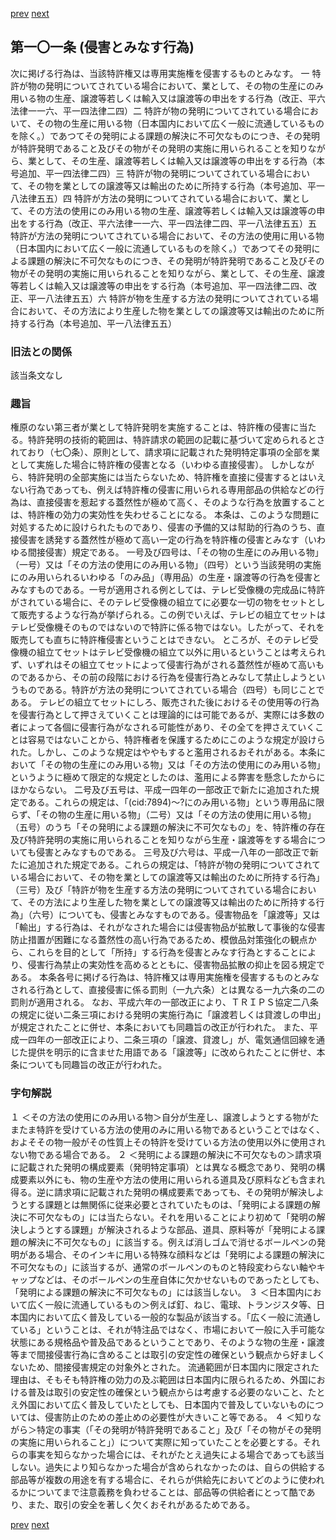 [prev](/specific\markdowns\特許法\129_Mp-Ch_4-Se_2-At_100.md)
[next](/specific\markdowns\特許法\131_Mp-Ch_4-Se_2-At_102.md)
## 第一〇一条 (侵害とみなす行為)
次に掲げる行為は、当該特許権又は専用実施権を侵害するものとみなす。
一 特許が物の発明についてされている場合において、業として、その物の生産にのみ用いる物の生産、譲渡等若しくは輸入又は譲渡等の申出をする行為（改正、平六法律一一六、平一四法律二四）二 特許が物の発明についてされている場合において、その物の生産に用いる物（日本国内において広く一般に流通しているものを除く。）であつてその発明による課題の解決に不可欠なものにつき、その発明が特許発明であること及びその物がその発明の実施に用いられることを知りながら、業として、その生産、譲渡等若しくは輸入又は譲渡等の申出をする行為（本号追加、平一四法律二四）三 特許が物の発明についてされている場合において、その物を業としての譲渡等又は輸出のために所持する行為（本号追加、平一八法律五五）四 特許が方法の発明についてされている場合において、業として、その方法の使用にのみ用いる物の生産、譲渡等若しくは輸入又は譲渡等の申出をする行為（改正、平六法律一一六、平一四法律二四、平一八法律五五）五 特許が方法の発明についてされている場合において、その方法の使用に用いる物（日本国内において広く一般に流通しているものを除く。）であつてその発明による課題の解決に不可欠なものにつき、その発明が特許発明であること及びその物がその発明の実施に用いられることを知りながら、業として、その生産、譲渡等若しくは輸入又は譲渡等の申出をする行為（本号追加、平一四法律二四、改正、平一八法律五五）六 特許が物を生産する方法の発明についてされている場合において、その方法により生産した物を業としての譲渡等又は輸出のために所持する行為（本号追加、平一八法律五五）

### 旧法との関係
該当条文なし

### 趣旨
権原のない第三者が業として特許発明を実施することは、特許権の侵害に当たる。特許発明の技術的範囲は、特許請求の範囲の記載に基づいて定められるとされており（七〇条）、原則として、請求項に記載された発明特定事項の全部を業として実施した場合に特許権の侵害となる（いわゆる直接侵害）。
しかしながら、特許発明の全部実施には当たらないため、特許権を直接に侵害するとはいえない行為であっても、例えば特許権の侵害に用いられる専用部品の供給などの行為は、直接侵害を惹起する蓋然性が極めて高く、そのような行為を放置することは、特許権の効力の実効性を失わせることになる。
本条は、このような問題に対処するために設けられたものであり、侵害の予備的又は幇助的行為のうち、直接侵害を誘発する蓋然性が極めて高い一定の行為を特許権の侵害とみなす（いわゆる間接侵害）規定である。
一号及び四号は、「その物の生産にのみ用いる物」（一号）又は「その方法の使用にのみ用いる物」（四号）という当該発明の実施にのみ用いられるいわゆる「のみ品」（専用品）の生産・譲渡等の行為を侵害とみなすものである。一号が適用される例としては、テレビ受像機の完成品に特許がされている場合に、そのテレビ受像機の組立てに必要な一切の物をセットとして販売するような行為が挙げられる。この例でいえば、テレビの組立てセットはテレビ受像機そのものではないので特許に係る物ではない。したがって、それを販売しても直ちに特許権侵害ということはできない。
ところが、そのテレビ受像機の組立てセットはテレビ受像機の組立て以外に用いるということは考えられず、いずれはその組立てセットによって侵害行為がされる蓋然性が極めて高いものであるから、その前の段階における行為を侵害行為とみなして禁止しようというものである。特許が方法の発明についてされている場合（四号）も同じことである。
テレビの組立てセットにしろ、販売された後におけるその使用等の行為を侵害行為として押さえていくことは理論的には可能であるが、実際には多数の者によって各個に侵害行為がなされる可能性があり、その全てを押さえていくことは容易ではないことから、特許権者を保護するためにこのような規定が設けられた。しかし、このような規定はややもすると濫用されるおそれがある。本条において「その物の生産にのみ用いる物」又は「その方法の使用にのみ用いる物」というように極めて限定的な規定としたのは、濫用による弊害を懸念したからにほかならない。
二号及び五号は、平成一四年の一部改正で新たに追加された規定である。これらの規定は、「(cid:7894)〜?にのみ用いる物」という専用品に限らず、「その物の生産に用いる物」（二号）又は「その方法の使用に用いる物」（五号）のうち「その発明による課題の解決に不可欠なもの」を、特許権の存在及び特許発明の実施に用いられることを知りながら生産・譲渡等をする場合についても侵害とみなすものである。
三号及び六号は、平成一八年の一部改正で新たに追加された規定である。これらの規定は、「特許が物の発明についてされている場合において、その物を業としての譲渡等又は輸出のために所持する行為」（三号）及び「特許が物を生産する方法の発明についてされている場合において、その方法により生産した物を業としての譲渡等又は輸出のために所持する行為」（六号）についても、侵害とみなすものである。侵害物品を「譲渡等」又は「輸出」する行為は、それがなされた場合には侵害物品が拡散して事後的な侵害防止措置が困難になる蓋然性の高い行為であるため、模倣品対策強化の観点から、これらを目的として「所持」する行為を侵害とみなす行為とすることにより、侵害行為禁止の実効性を高めるとともに、侵害物品拡散の抑止を図る規定である。
本条各号に掲げる行為は、特許権又は専用実施権を侵害するものとみなされる行為として、直接侵害に係る罰則（一九六条）とは異なる一九六条の二の罰則が適用される。
なお、平成六年の一部改正により、ＴＲＩＰＳ協定二八条の規定に従い二条三項における発明の実施行為に「譲渡若しくは貸渡しの申出」が規定されたことに併せ、本条においても同趣旨の改正が行われた。
また、平成一四年の一部改正により、二条三項の「譲渡、貸渡し」が、電気通信回線を通じた提供を明示的に含ませた用語である「譲渡等」に改められたことに併せ、本条についても同趣旨の改正が行われた。

### 字句解説
１ ＜その方法の使用にのみ用いる物＞自分が生産し、譲渡しようとする物がたまたま特許を受けている方法の使用のみに用いる物であるということではなく、およそその物一般がその性質上その特許を受けている方法の使用以外に使用されない物である場合である。
２ ＜発明による課題の解決に不可欠なもの＞請求項に記載された発明の構成要素（発明特定事項）とは異なる概念であり、発明の構成要素以外にも、物の生産や方法の使用に用いられる道具及び原料なども含まれ得る。逆に請求項に記載された発明の構成要素であっても、その発明が解決しようとする課題とは無関係に従来必要とされていたものは、「発明による課題の解決に不可欠なもの」には当たらない。それを用いることにより初めて「発明の解決しようとする課題」が解決されるような部品、道具、原料等が「発明による課題の解決に不可欠なもの」に該当する。例えば消しゴムで消せるボールペンの発明がある場合、そのインキに用いる特殊な顔料などは「発明による課題の解決に不可欠なもの」に該当するが、通常のボールペンのものと特段変わらない軸やキャップなどは、そのボールペンの生産自体に欠かせないものであったとしても、「発明による課題の解決に不可欠なもの」には該当しない。
３ ＜日本国内において広く一般に流通しているもの＞例えば釘、ねじ、電球、トランジスタ等、日本国内において広く普及している一般的な製品が該当する。「広く一般に流通している」ということは、それが特注品ではなく、市場において一般に入手可能な状態にある規格品や普及品であるということであり、そのような物の生産・譲渡等まで間接侵害行為に含めることは取引の安定性の確保という観点から好ましくないため、間接侵害規定の対象外とされた。
流通範囲が日本国内に限定された理由は、そもそも特許権の効力の及ぶ範囲は日本国内に限られるため、外国における普及は取引の安定性の確保という観点からは考慮する必要のないこと、たとえ外国において広く普及していたとしても、日本国内で普及していないものについては、侵害防止のための差止めの必要性が大きいこと等である。
４ ＜知りながら＞特定の事実（「その発明が特許発明であること」及び「その物がその発明の実施に用いられること」）について実際に知っていたことを必要とする。それらの事実を知らなかった場合には、それがたとえ過失による場合であっても該当しない。過失により知らなかった場合が含められなかったのは、自らの供給する部品等が複数の用途を有する場合に、それらが供給先においてどのように使われるかについてまで注意義務を負わせることは、部品等の供給者にとって酷であり、また、取引の安全を著しく欠くおそれがあるためである。

[prev](/specific\markdowns\特許法\129_Mp-Ch_4-Se_2-At_100.md)
[next](/specific\markdowns\特許法\131_Mp-Ch_4-Se_2-At_102.md)